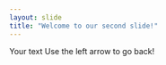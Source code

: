 ```yaml
---
layout: slide
title: "Welcome to our second slide!"
---
```

Your text
Use the  left arrow to go back!